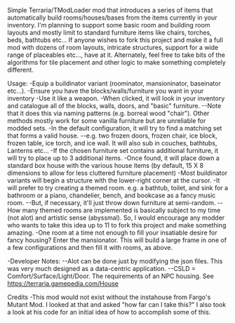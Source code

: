 Simple Terraria/TModLoader mod that introduces a series of items that automatically build 
rooms/houses/bases from the items currently in your inventory.
I'm planning to support some basic room and building room layouts and mostly limit to standard furniture
items like chairs, torches, beds, bathtubs etc...
If anyone wishes to fork this project and make it a full mod with dozens of room layouts, intricate structures, 
support for a wide range of placeables etc..., have at it. Alternately, feel free to take bits of the algorithms for
tile placement and other logic to make something completely different.

Usage:
-Equip a buildinator variant (roominator, mansioninator, baseinator etc...).
-Ensure you have the blocks/walls/furniture you want in your inventory
-Use it like a weapon.
-When clicked, it will look in your inventory and catalogue all of the blocks, walls, doors, and "basic" furniture.
--Note that it does this via naming patterns (e.g. borreal wood "chair"). Other methods mostly work for some vanilla furniture but are unreliable for modded sets.
-In the default configuration, it will try to find a matching set that forms a valid house.
--e.g. two frozen doors, frozen chair, ice block, frozen table, ice torch, and ice wall. It will also sub in couches, bathtubs, Lanterns etc...
-If the chosen furniture set contains additional furniture, it will try to place up to 3 additional items.
-Once found, it will place down a standard box house with the various house items (by default, 15 X 8 dimensions to allow for less cluttered furniture placement)
-Most buildinator variants will begin a structure with the lower-right corner at the cursor.
-It will prefer to try creating a themed room. e.g. a bathtub, toilet, and sink for a bathroom or a piano, chandelier, bench, and bookcase as a fancy music room.
--But, if necessary, it'll just throw down furniture at semi-random.
--How many themed rooms are implemented is basically subject to my time (not alot) and artistic sense (abyssmal). So, I would encourage any modder who wants to take this idea up to 11 to fork this project and make something amazing.
-One room at a time not enough to fill your insatiable desire for fancy housing? Enter the mansionator. This will build a large frame in one of a few configurations and then fill it with rooms, as above.


-Developer Notes:
--Alot can be done just by modifying the json files. This was very much designed as a data-centric application.
--CSLD = Comfort/Surface/Light/Door. The requirements of an NPC housing. See https://terraria.gamepedia.com/House

Credits
-This mod would not exist without the instahouse from Fargo's Mutant Mod. I looked at that and asked "how far can I take this?" I also took a look at his code for an initial idea of how to accomplish some of this.